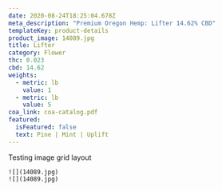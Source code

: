 ```yaml
---
date: 2020-08-24T18:25:04.678Z
meta_description: "Premium Oregon Hemp: Lifter 14.62% CBD"
templateKey: product-details
product_image: 14089.jpg
title: Lifter
category: Flower
thc: 0.023
cbd: 14.62
weights:
  - metric: lb
    value: 1
  - metric: lb
    value: 5
coa_link: coa-catalog.pdf
featured:
  isFeatured: false
  text: Pine | Mint | Uplift
---
```

Testing image grid layout 

```grid|2
![](14089.jpg)
![](14089.jpg)
```